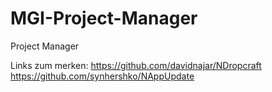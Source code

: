# MGI-Project-Manager
Project Manager

Links zum merken:
https://github.com/davidnajar/NDropcraft
https://github.com/synhershko/NAppUpdate
